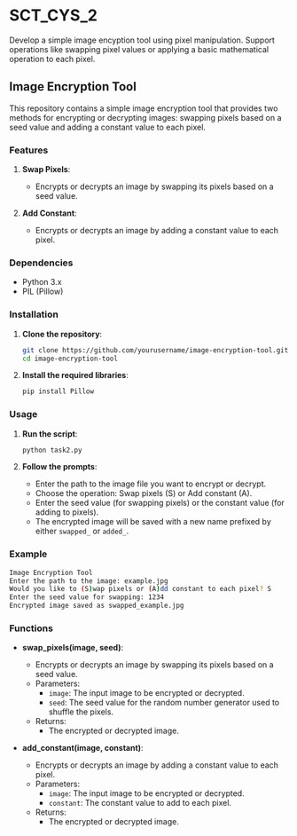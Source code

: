 # SCT_CYS_2
Develop a simple image encyption tool using pixel manipulation. Support operations like swapping pixel values or applying a basic mathematical operation to each pixel.

## Image Encryption Tool

This repository contains a simple image encryption tool that provides two methods for encrypting or decrypting images: swapping pixels based on a seed value and adding a constant value to each pixel.

### Features

1. **Swap Pixels**:
   - Encrypts or decrypts an image by swapping its pixels based on a seed value.
   
2. **Add Constant**:
   - Encrypts or decrypts an image by adding a constant value to each pixel.

### Dependencies

- Python 3.x
- PIL (Pillow)

### Installation

1. **Clone the repository**:
    ```bash
    git clone https://github.com/yourusername/image-encryption-tool.git
    cd image-encryption-tool
    ```

2. **Install the required libraries**:
    ```bash
    pip install Pillow
    ```

### Usage

1. **Run the script**:
    ```bash
    python task2.py
    ```

2. **Follow the prompts**:
    - Enter the path to the image file you want to encrypt or decrypt.
    - Choose the operation: Swap pixels (S) or Add constant (A).
    - Enter the seed value (for swapping pixels) or the constant value (for adding to pixels).
    - The encrypted image will be saved with a new name prefixed by either `swapped_` or `added_`.

### Example

```bash
Image Encryption Tool
Enter the path to the image: example.jpg
Would you like to (S)wap pixels or (A)dd constant to each pixel? S
Enter the seed value for swapping: 1234
Encrypted image saved as swapped_example.jpg
```

### Functions

- **swap_pixels(image, seed)**:
  - Encrypts or decrypts an image by swapping its pixels based on a seed value.
  - Parameters:
    - `image`: The input image to be encrypted or decrypted.
    - `seed`: The seed value for the random number generator used to shuffle the pixels.
  - Returns:
    - The encrypted or decrypted image.

- **add_constant(image, constant)**:
  - Encrypts or decrypts an image by adding a constant value to each pixel.
  - Parameters:
    - `image`: The input image to be encrypted or decrypted.
    - `constant`: The constant value to add to each pixel.
  - Returns:
    - The encrypted or decrypted image.



